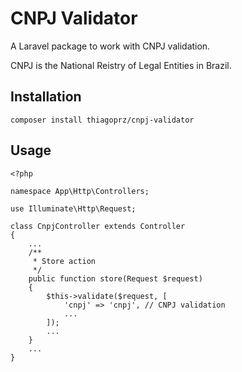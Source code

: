 **CNPJ Validator**
==
A Laravel package to work with CNPJ validation.

CNPJ is the National Reistry of Legal Entities in Brazil.

Installation
--

`` composer install thiagoprz/cnpj-validator ``

Usage
--
```
<?php

namespace App\Http\Controllers;

use Illuminate\Http\Request;

class CnpjController extends Controller
{
    ...
    /**
     * Store action
     */
    public function store(Request $request)
    {
        $this->validate($request, [
            'cnpj' => 'cnpj', // CNPJ validation
            ...
        ]);
        ...
    }
    ...
}
```